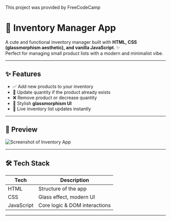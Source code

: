 This project was provided by FreeCodeCamp 

# 💼 Inventory Manager App

A cute and functional inventory manager built with **HTML, CSS (glassmorphism aesthetic), and vanilla JavaScript**. ✨  
Perfect for managing small product lists with a modern and minimalist vibe.

---

## ✨ Features

- ✅ Add new products to your inventory
- 📝 Update quantity if the product already exists
- ❌ Remove product or decrease quantity
- 🧊 Stylish **glassmorphism UI**
- 🔁 Live inventory list updates instantly

---

## 📸 Preview

![Screenshot of Inventory App](your-screenshot-link-here)

---

## 🛠️ Tech Stack

| Tech      | Description                   |
|-----------|-------------------------------|
| HTML      | Structure of the app          |
| CSS       | Glass effect, modern UI       |
| JavaScript| Core logic & DOM interactions |

---

